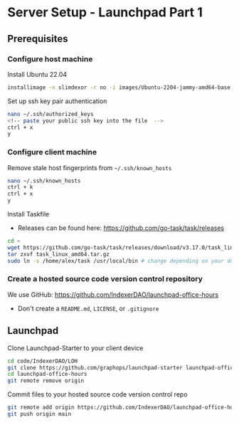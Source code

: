 # Server Setup - Launchpad Part 1
## Prerequisites
### Configure host machine 
Install Ubuntu 22.04

``` bash
installimage -n slimdexor -r no -i images/Ubuntu-2204-jammy-amd64-base.tar.gz -d nvme0n1,nvme1n1 -p /boot:ext3:512M,lvm:vg0:all -v vg0:root:/:ext4:all
```

Set up ssh key pair authentication
``` bash
nano ~/.ssh/authorized_keys
<!-- paste your public ssh key into the file  -->
ctrl + x
y
```

### Configure client machine
Remove stale host fingerprints from `~/.ssh/known_hosts`

``` bash
nano ~/.ssh/known_hosts
ctrl + k
ctrl + x
y
```

Install Taskfile
* Releases can be found here: https://github.com/go-task/task/releases

``` bash
cd ~
wget https://github.com/go-task/task/releases/download/v3.17.0/task_linux_amd64.tar.gz
tar zxvf task_linux_amd64.tar.gz
sudo ln -s /home/alex/task /usr/local/bin # change depending on your download path
```

### Create a hosted source code version control repository
We use GitHub: https://github.com/IndexerDAO/launchpad-office-hours
* Don't create a `README.md`, `LICENSE`, or `.gitignore`

## Launchpad
Clone Launchpad-Starter to your client device

``` bash
cd code/IndexerDAO/LOH
git clone https://github.com/graphops/launchpad-starter launchpad-office-hours
cd launchpad-office-hours
git remote remove origin
```

Commit files to your hosted source code version control repo

``` bash
git remote add origin https://github.com/IndexerDAO/launchpad-office-hours.git
git push origin main
```


